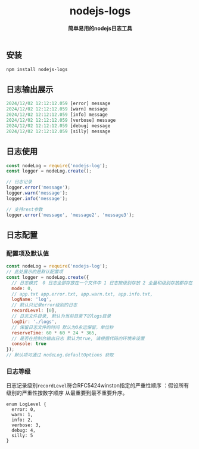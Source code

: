 <div align="center">
  <h1>nodejs-logs</h1>
  <strong>简单易用的nodejs日志工具</strong>
</div>
<br/>

## 安装
```bash
npm install nodejs-logs
```
## 日志输出展示
```js
2024/12/02 12:12:12.059 [error] message
2024/12/02 12:12:12.059 [warn] message
2024/12/02 12:12:12.059 [info] message
2024/12/02 12:12:12.059 [verbose] message
2024/12/02 12:12:12.059 [debug] message
2024/12/02 12:12:12.059 [silly] message
```

## 日志使用

```js
const nodeLog = require('nodejs-log');
const logger = nodeLog.create();

// 日志记录
logger.error('message');
logger.warn('message');
logger.info('message');

// 支持rest参数
logger.error('message', 'message2', 'message3');
```

## 日志配置
### 配置项及默认值
```js
const nodeLog = require('nodejs-log');
// 此处展示的是默认配置项
const logger = nodeLog.create({
  // 日志模式  0 日志全部存放在一个文件中 1 日志按级别存放 2 全量和级别存放都存在
  mode: 0, 
  // app.txt app.error.txt, app.warn.txt, app.info.txt,
  logName: 'log',
  // 默认只记录error级别的日志
  recordLevel: [0], 
  // 日志文件目录, 默认为当前目录下的logs目录
  logDir: './logs',
  // 保留日志文件的时间 默认为0永远保留，单位秒
  reserveTime: 60 * 60 * 24 * 365,
  // 是否在控制台输出日志 默认为true, 请根据代码的环境来设置
  console: true
});
// 默认项可通过 nodeLog.defaultOptions 获取
```
### 日志等级
日志记录级别`recordLevel`符合RFC5424winston指定的严重性顺序 ：假设所有级别的严重性按数字顺序 从最重要到最不重要升序。
```
enum LogLevel {
  error: 0,
  warn: 1,
  info: 2,
  verbose: 3,
  debug: 4,
  silly: 5
}
```
